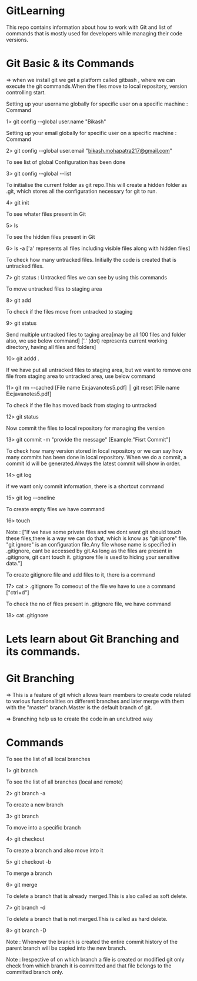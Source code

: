 # GitLearning

This repo contains information about how to work with Git and list of commands that is mostly used for developers while managing their code versions.

Git Basic & its Commands
========================
=> when we install git we get a platform called gitbash , where we can execute the git commands.When the files move to local repository,
version controlling start.

Setting up your username globally for specific user on a specific machine : Command

1> git config --global user.name "Bikash"

Setting up your email globally for specific user on a specific machine : Command

2> git config --global user.email "bikash.mohapatra217@gmail.com"

To see list of global Configuration has been done

3> git config --global --list

To initialise the current folder as git repo.This will create a hidden folder as .git, which stores all the configuration necessary for git to run.

4> git init

To see whater files present in Git

5> ls

To see the hidden files present in Git

6> ls -a  ['a' represents all files including visible files along with hidden files]

To check how many untracked files. Initially the code is created that is untracked files.

7> git status : Untracked files we can see by using this commands

To move untracked files to staging area

8> git add <filename>

To check if the files move from untracked to staging

9> git status

Send multiple untracked files to taging area[may be all 100 files  and folder also, we use below command]
['.' (dot) represents current working directory, having all files and folders]

10> git addd .

If we have put all untracked files to staging area, but we want to remove one file from staging area to untracked area, use below command

11> git rm --cached <filename>   [File name Ex:javanotes5.pdf]  || git reset <filename> [File name Ex:javanotes5.pdf]

To check if the file has moved back from staging to untracked

12> git status

Now commit the files to local repository for managing the version

13> git commit -m "provide the message"  [Example:"Fisrt Commit"]

To check how many version stored in local repository or we can say how many commits has been done in local repository.
When we do a commit, a commit id will be generated.Always the latest commit will show in order.

14> git log

if we want only commit information, there is a shortcut command

15> git log --oneline

To create empty files we have command

16> touch <filename1> <filename2> <filename3> <filename4>

Note : ["If we have some private files and we dont want git should touch these files,there is a way we can do that, which is know as "git ignore" file.
"git ignore" is an configuration file.Any file whose name is specified in .gitignore, cant be accessed by git.As long as the files are present in 
.gitignore, git cant touch it. gitignore file is used to hiding your sensitive data."]

To create gitignore file and add files to it, there is a command

17> cat > .gitignore
<filename1>
<filename2>
<filename3>
<filename4>
To comeout of the file we have to use a command ["ctrl+d"]

To check the no of files present in .gitignore file, we have command 

18> cat .gitignore
  

  
Lets learn about Git Branching and its commands.
================================================
  
Git Branching
=============
=> This is a feature of git which allows team members to create code related to
various functionalities on different branches and later merge with them with the 
"master" branch.Master is the default branch of git.

=> Branching help us to create the code in an uncluttred way

Commands
========

To see the list of all local branches

1> git branch

To see the list of all branches (local and remote)

2> git branch -a

To create a new branch

3> git branch <branch-name>

To move into a specific branch

4> git checkout <branch-name>

To create a branch and also move into it

5> git checkout -b <branch-name>

To merge a branch

6> git merge <branch-name>

To delete a branch that is already merged.This is also called as soft delete.

7> git branch -d <branch-name>

To delete a branch that is not merged.This is called as hard delete. 

8> git branch -D <branch-name>

Note : Whenever the branch is created the entire commit history of the
parent branch will be copied into the new branch.

Note : Irespective of on which branch a file is created or modified git
only check from which branch it is committed and that file belongs to the committed branch only.



